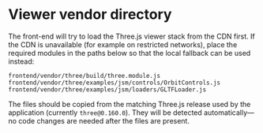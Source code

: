 # Viewer vendor directory

The front-end will try to load the Three.js viewer stack from the CDN first.
If the CDN is unavailable (for example on restricted networks), place the
required modules in the paths below so that the local fallback can be used
instead:

```
frontend/vendor/three/build/three.module.js
frontend/vendor/three/examples/jsm/controls/OrbitControls.js
frontend/vendor/three/examples/jsm/loaders/GLTFLoader.js
```

The files should be copied from the matching Three.js release used by the
application (currently `three@0.160.0`). They will be detected automatically—no
code changes are needed after the files are present.
